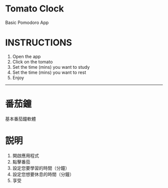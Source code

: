 # Tomato Clock
Basic Pomodoro App

# INSTRUCTIONS
1. Open the app
2. Click on the tomato
3. Set the time (mins) you want to study
4. Set the time (mins) you want to rest
5. Enjoy

***
# 番茄鐘
基本番茄鐘軟體

# 説明
1. 開啟應用程式
2. 點擊番茄
3. 設定您要學習的時間（分鐘）
4. 設定您想要休息的時間（分鐘）
5. 享受

